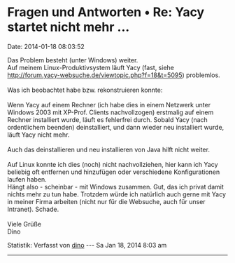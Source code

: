Fragen und Antworten • Re: Yacy startet nicht mehr \...
=======================================================

Date: 2014-01-18 08:03:52

Das Problem besteht (unter Windows) weiter.\
Auf meinem Linux-Produktivsystem läuft Yacy (fast, siehe
<http://forum.yacy-websuche.de/viewtopic.php?f=18&t=5095>) problemlos.\
\
Was ich beobachtet habe bzw. rekonstruieren konnte:\
\
Wenn Yacy auf einem Rechner (ich habe dies in einem Netzwerk unter
Windows 2003 mit XP-Prof. Clients nachvollzogen) erstmalig auf einem
Rechner installiert wurde, läuft es fehlerfrei durch. Sobald Yacy (nach
ordentlichem beenden) deinstalliert, und dann wieder neu installiert
wurde, läuft Yacy nicht mehr.\
\
Auch das deinstallieren und neu installieren von Java hilft nicht
weiter.\
\
Auf Linux konnte ich dies (noch) nicht nachvollziehen, hier kann ich
Yacy beliebig oft entfernen und hinzufügen oder verschiedene
Konfigurationen laufen haben.\
Hängt also - scheinbar - mit Windows zusammen. Gut, das ich privat damit
nichts mehr zu tun habe. Trotzdem würde ich natürlich auch gerne mit
Yacy in meiner Firma arbeiten (nicht nur für die Websuche, auch für
unser Intranet). Schade.\
\
Viele Grüße\
Dino

Statistik: Verfasst von
[dino](http://forum.yacy-websuche.de/memberlist.php?mode=viewprofile&u=9342)
--- Sa Jan 18, 2014 8:03 am

------------------------------------------------------------------------
